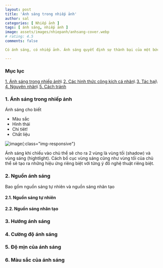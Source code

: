 ```yaml
---
layout: post
title: 'Ánh sáng trong nhiếp ảnh'
author: sal
categories: [ Nhiếp ảnh ]
tags: [ ánh sáng, nhiếp ảnh ]
image: assets/images/nhiepanh/anhsang-cover.webp
# rating: 4.5
comments: false

Có ánh sáng, có nhiếp ảnh. Ánh sáng quyết định sự thành bại của một bức ảnh.

---
```

### Mục lục
[1. Ánh sáng trong nhiếp ảnh](#dinhnghia)\\
[2. Các hình thức công kích cá nhân](#cachhinhthuc)\\
[3. Tác hại](#tachai)\\
[4. Nguyên nhân](#nguyennahn)\\
[5. Cách tránh](#trachkhoi)

### 1. Ánh sáng trong nhiếp ảnh
Ánh sáng cho biết
* Màu sắc
* Hình thái
* Chi tiêt!
* Chất liệu

![image](/assets/images/nhiepanh/anh_sang_trong_nhiep_anh_1.jpg){:class="img-responsive"}


Ánh sáng khi chiếu vào chủ thể sẽ cho ra 2 vùng là vùng tối (shadow) và vùng sáng (hightlight). Cách bố cục vùng sáng cũng như vùng tối của chủ thể sẽ tạo ra những hiệu ứng riêng biệt với từng ý đồ nghệ thuật riêng biệt.

### 2. Nguồn ánh sáng
Bao gồm nguồn sáng tự nhiên và nguồn sáng nhân tạo
#### 2.1. Nguồn sáng tự nhiên
#### 2.2. Nguồn sáng nhân tạo
### 3. Hướng ánh sáng
### 4. Cường độ ánh sáng
### 5. Độ mịn của ánh sáng
### 6. Màu sắc của ánh sáng
